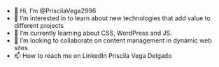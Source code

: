 - 👋 Hi, I’m @PriscilaVega2996
- 👀 I’m interested in to learn about new technologies that add value to different projects
- 🌱 I’m currently learning about CSS, WordPress and JS.
- 💞️ I’m looking to collaborate on content management in dynamic web sites
- 📫 How to reach me on LinkedIn Priscila Vega Delgado

<!---
PriscilaVega2996/PriscilaVega2996 is a ✨ special ✨ repository because its `README.md` (this file) appears on your GitHub profile.
You can click the Preview link to take a look at your changes.
--->
